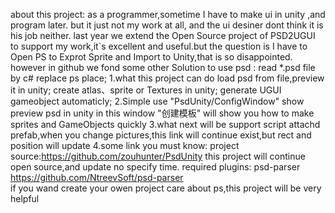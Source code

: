 about this project:
   as a programmer,sometime I have to make ui in unity ,and program later. but it just not my work at all,
   and the ui desiner dont think it is his job neither. last year we extend the Open Source project of PSD2UGUI
   to support my work,it`s excellent and useful.but the question is I have to Open PS to Exprot Sprite and 
   Import to Unity,that is so disappointed. however in github we fond some other Solution to use psd : 
   read *.psd file by c# replace ps place;
1.what this project can do
    load psd from file,preview it in unity;
	create atlas、sprite or Textures in unity;
	generate UGUI gameobject automaticly;
2.Simple use
    "PsdUnity/ConfigWindow" show preview psd in unity
    in this window "创建模板" will show you how to make sprites and GameObjects quickly	
3.what next will be support
	script attachd prefab,when you change pictures,this link will continue exist,but rect and position will update
4.some link you must know:
   project source:https://github.com/zouhunter/PsdUnity
     this project will continue open source,and update no specify time.
   required plugins: psd-parser https://github.com/NtreevSoft/psd-parser	
     if you wand create your owen project care about ps,this project will be very helpful   